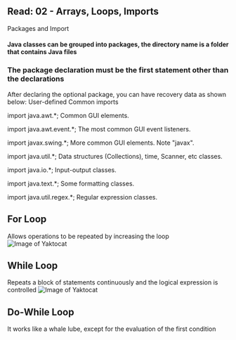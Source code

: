 ## Read: 02 - Arrays, Loops, Imports
Packages and Import


#### Java classes can be grouped into packages, the directory name is a folder that contains Java files

### The package declaration must be the first statement other than the declarations

After declaring the optional package, you can have recovery data as shown below:
User-defined
Common imports

import java.awt.\*; Common GUI elements.

import java.awt.event.\*; The most common GUI event listeners.

import javax.swing.\*; More common GUI elements. Note "javax".

import java.util.\*; Data structures (Collections), time, Scanner, etc classes.

import java.io.\*; Input-output classes.

import java.text.\*; Some formatting classes.

import java.util.regex.\*; Regular expression classes.

## For Loop
Allows operations to be repeated by increasing the loop
![Image of Yaktocat](https://media.geeksforgeeks.org/wp-content/uploads/20191108131134/For-Loop.jpg)

## While Loop
Repeats a block of statements continuously and the logical expression is controlled
![Image of Yaktocat](https://media.geeksforgeeks.org/wp-content/uploads/20191118164726/While-Loop-GeeksforGeeks.jpg)
## Do-While Loop
It works like a whale lube, except for the evaluation of the first condition


